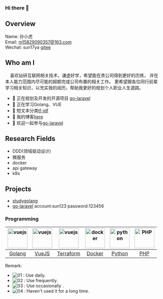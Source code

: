 ### Hi there 👋



## Overview

Name: 孙小虎
<br>
Email: m15829090357@163.com
<br>
Wechat: sun17ya
[gitee](https://github.com/sun17ya/golang-laravel)

## Who am I
&nbsp;&nbsp;&nbsp;&nbsp;喜欢钻研互联网相关技术，谦虚好学，希望能在贵公司得到更好的历练，
并在本人能力范围内尽可能的超额完成公司布置的相关工作。
更希望跟各位同行前辈学习相关知识，以充实我的阅历，帮助我更好的规划个人职业人生道路。

- 🔭 正在规划及开发的开源项目 [go-laravel](https://github.com/sun17ya/golang-laravel)
- 🌱 正在学习Golang、VUE
- 👯 短文本分类[tf-idf](https://github.com/sun17ya/nlp-tf-idf)
- 📘 我的博客[here](http://sun17ya.github.io/)
- 💬 欢迎一起参与[go-laravel](https://github.com/sun17ya/golang-laravel)

## Research Fields
  - DDD(领域驱动设计)
  - 微服务
  - docker
  - api gateway
  - k8s
  
## Projects

- [studygolang](http://sun17ya.github.io/) 
- [go-laravel](yurendao.kangkang17.com) account:sun123 password:123456


### Programming
| <img src="https://golang.org/lib/godoc/images/go-logo-blue.svg" alt="vuejs" width="64" height="64" align="bottom" />  |   <img src="https://vuejs.org/images/logo.png" alt="vuejs" width="64" height="64" align="bottom" /> |  <img src="https://www.terraform.io/assets/images/mega-nav/logo-terraform-ff69eaae.svg" alt="vuejs" width="64" height="64" align="bottom" /> | <img src="https://www.docker.com/sites/default/files/d8/Docker-R-Logo-08-2018-Monochomatic-RGB_Moby-x1.png" alt="docker" width="64" height="64" align="bottom" /> | <img src="https://www.python.org/static/img/python-logo-large.c36dccadd999.png?1576869008" alt="python" width="64" height="64" align="bottom" /> | <img src="https://www.php.net/images/logos/php-logo.svg" alt="PHP" width="64" height="64" align="bottom" /> |
| :-: | :-: | :-: | :-: | :-: | :-: |
| [Golang](https://golang.org) |  [VueJS](https://cn.vuejs.org/) |  [Terraform](https://www.terraform.io/)  | [Docker](https://www.docker.com/)  |[Python](https://www.python.org/)  |[PHP](https://www.php.net/)|  

Remark:
 - ![01](https://s1.ax1x.com/2020/07/22/U74gZ6.png) : Use daily.
 - ![02](https://s1.ax1x.com/2020/07/22/U746qx.png) : Use frequently.
 - ![03](https://s1.ax1x.com/2020/07/22/U74ys1.png) : Use occasionally .
 - ![04](https://s1.ax1x.com/2020/07/22/U74sMR.png) : Haven't used it for a long time.


